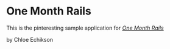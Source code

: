 # One Month Rails

This is the pinteresting sample application for [*One Month Rails*](http://onemonthrails.com)

by Chloe Echikson